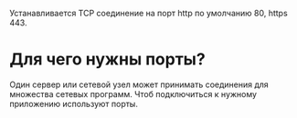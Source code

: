 Устанавливается TCP соединение на порт http по умолчанию 80, https 443.
# Для чего нужны порты?
Один сервер или сетевой узел может принимать соединения для множества сетевых программ. Чтоб подключиться к нужному приложению используют порты.
